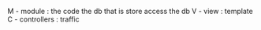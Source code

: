 M - module : the code the db that is store access the db
V - view : template
C - controllers : traffic 
